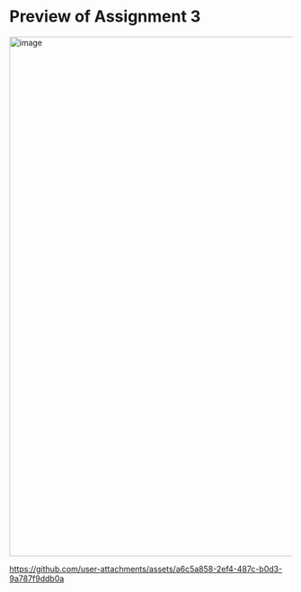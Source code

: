 # Preview of Assignment 3

<img width="1504" height="924" alt="image" src="https://github.com/user-attachments/assets/bd827855-7e19-4428-98d1-1b9b581d4488" />

https://github.com/user-attachments/assets/a6c5a858-2ef4-487c-b0d3-9a787f9ddb0a

